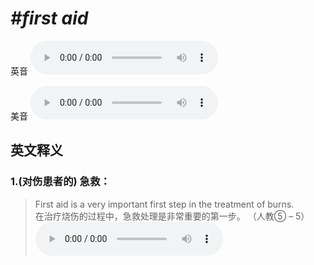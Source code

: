 # ***\#first aid*** 
英音
<audio src="./media/first aid1.aac" controls="controls"></audio>

美音
<audio src="./media/first aid2.aac" controls="controls"></audio>



  

英文释义
---
### 1.**(对伤患者的) 急救：**  

 > First aid is a very important first step in the treatment of burns.  
 > 在治疗烧伤的过程中，急救处理是非常重要的第一步。  （人教⑤ – 5）  
<audio src="./media/treatment-1.aac" controls="controls"></audio>


